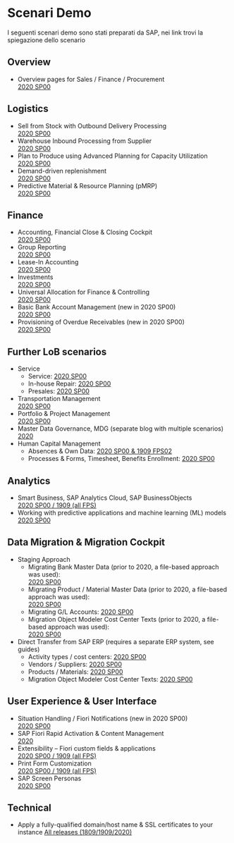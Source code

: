 # Scenari Demo

I seguenti scenari demo sono stati preparati da SAP, nei link trovi la spiegazione dello scenario

## Overview

- Overview pages for Sales / Finance / Procurement  
[2020 SP00](https://www.sap.com/documents/2020/12/48c38b0a-c27d-0010-87a3-c30de2ffd8ff.html)

## Logistics

- Sell from Stock with Outbound Delivery Processing  
[2020 SP00](https://www.sap.com/documents/2020/04/70fbf1d0-8f7d-0010-87a3-c30de2ffd8ff.html)
- Warehouse Inbound Processing from Supplier  
[2020 SP00](https://www.sap.com/documents/2020/04/6c032fd1-8f7d-0010-87a3-c30de2ffd8ff.html)
- Plan to Produce using Advanced Planning for Capacity Utilization  
[2020 SP00](https://www.sap.com/documents/2020/12/02d64b0a-c27d-0010-87a3-c30de2ffd8ff.html)
- Demand-driven replenishment  
[2020 SP00](https://www.sap.com/documents/2019/12/f641a5b5-767d-0010-87a3-c30de2ffd8ff.html) 
- Predictive Material &amp; Resource Planning (pMRP)  
[2020 SP00](https://www.sap.com/documents/2020/12/76ac8c0b-c27d-0010-87a3-c30de2ffd8ff.html)

## Finance

- Accounting, Financial Close &amp; Closing Cockpit  
[2020 SP00](https://www.sap.com/documents/2020/12/d2eb2211-c27d-0010-87a3-c30de2ffd8ff.html)
- Group Reporting  
[2020 SP00](https://www.sap.com/documents/2020/12/a05c9410-c27d-0010-87a3-c30de2ffd8ff.html)
- Lease-In Accounting  
[2020 SP00](https://www.sap.com/documents/2020/12/969b7f82-c17d-0010-87a3-c30de2ffd8ff.html)
- Investments  
[2020 SP00](https://www.sap.com/documents/2020/12/8a48af0b-c27d-0010-87a3-c30de2ffd8ff.html)
- Universal Allocation for Finance &amp; Controlling  
[2020 SP00](https://www.sap.com/documents/2020/12/10dfbc09-c27d-0010-87a3-c30de2ffd8ff.html)
- Basic Bank Account Management (new in 2020 SP00)  
[2020 SP00](https://www.sap.com/documents/2020/12/7046b482-c17d-0010-87a3-c30de2ffd8ff.html)
- Provisioning of Overdue Receivables (new in 2020 SP00)  
[2020 SP00](https://www.sap.com/documents/2020/12/3c81f20a-c27d-0010-87a3-c30de2ffd8ff.html)

## Further LoB scenarios

- Service  
  - Service: [2020 SP00](https://www.sap.com/documents/2020/12/a643ac84-c17d-0010-87a3-c30de2ffd8ff.html)  
  - In-house Repair: [2020 SP00](https://www.sap.com/documents/2020/12/c82f6c84-c17d-0010-87a3-c30de2ffd8ff.html)  
  - Presales: [2020 SP00](https://www.sap.com/documents/2020/12/0a258584-c17d-0010-87a3-c30de2ffd8ff.html)
- Transportation Management  
[2020 SP00](https://www.sap.com/documents/2020/12/0c60cc7d-c17d-0010-87a3-c30de2ffd8ff.html)
- Portfolio &amp; Project Management  
[2020 SP00](https://www.sap.com/documents/2020/12/748258ad-c17d-0010-87a3-c30de2ffd8ff.html)
- Master Data Governance, MDG (separate blog with multiple scenarios)  
[2020](https://blogs.sap.com/2020/12/16/master-data-governance-on-sap-s-4-hana-2020-now-available-on-the-sap-cloud-appliance-library)
- Human Capital Management  
  - Absences &amp; Own Data: [2020 SP00 &amp; 1909 FPS02](https://www.sap.com/documents/2020/06/a04ba7f9-9f7d-0010-87a3-c30de2ffd8ff.html)  
  - Processes &amp; Forms, Timesheet, Benefits Enrollment: [2020 SP00](https://www.sap.com/documents/2020/12/2a1e4adb-c37d-0010-87a3-c30de2ffd8ff.html)

## Analytics

- Smart Business, SAP Analytics Cloud, SAP BusinessObjects  
[2020 SP00 / 1909 (all FPS)](https://www.sap.com/documents/2019/12/481382ba-767d-0010-87a3-c30de2ffd8ff.html) 
- Working with predictive applications and machine learning (ML) models  
[2020 SP00](https://www.sap.com/documents/2020/12/1eb13c82-c17d-0010-87a3-c30de2ffd8ff.html)

## Data Migration &amp; Migration Cockpit

- Staging Approach
  - Migrating Bank Master Data (prior to 2020, a file-based approach was used):  
[2020 SP00](https://www.sap.com/documents/2020/12/9644800f-c27d-0010-87a3-c30de2ffd8ff.html)
  - Migrating Product / Material Master Data (prior to 2020, a file-based approach was used):  
[2020 SP00](https://www.sap.com/documents/2020/12/c08cb90e-c27d-0010-87a3-c30de2ffd8ff.html)  
  - Migrating G/L Accounts:  [2020 SP00](https://www.sap.com/documents/2020/12/16c8f00e-c27d-0010-87a3-c30de2ffd8ff.html)
  - Migration Object Modeler Cost Center Texts (prior to 2020, a file-based approach was used):  
[2020 SP00](https://www.sap.com/documents/2020/12/5a00290f-c27d-0010-87a3-c30de2ffd8ff.html)
- Direct Transfer from SAP ERP (requires a separate ERP system, see guides)  
  - Activity types / cost centers: [2020 SP00](https://www.sap.com/documents/2020/12/18a3ae0f-c27d-0010-87a3-c30de2ffd8ff.html)  
  - Vendors / Suppliers: [2020 SP00](https://www.sap.com/documents/2020/12/c6280c10-c27d-0010-87a3-c30de2ffd8ff.html)  
  - Products / Materials: [2020 SP00](https://www.sap.com/documents/2020/12/f611df0f-c27d-0010-87a3-c30de2ffd8ff.html)  
  - Migration Object Modeler Cost Center Texts: [2020 SP00](https://www.sap.com/documents/2020/12/9885510f-c27d-0010-87a3-c30de2ffd8ff.html)

## User Experience &amp; User Interface

- Situation Handling / Fiori Notifications (new in 2020 SP00)  
[2020 SP00](https://www.sap.com/documents/2020/12/54310482-c17d-0010-87a3-c30de2ffd8ff.html)
- SAP Fiori Rapid Activation &amp; Content Management  
[2020](https://www.sap.com/documents/2020/12/3c7c41d8-c37d-0010-87a3-c30de2ffd8ff.html)
- Extensibility – Fiori custom fields &amp; applications  
[2020 SP00 / 1909 (all FPS)](https://www.sap.com/documents/2019/12/ba3775b8-767d-0010-87a3-c30de2ffd8ff.html) 
- Print Form Customization  
[2020 SP00 / 1909 (all FPS) ](https://www.sap.com/documents/2019/12/e4cc46b4-767d-0010-87a3-c30de2ffd8ff.html) 
- SAP Screen Personas  
[2020 SP00](https://www.sap.com/documents/2019/12/0087b4b6-767d-0010-87a3-c30de2ffd8ff.html) 

## Technical

- Apply a fully-qualified domain/host name &amp; SSL certificates to your instance
[All releases (1809/1909/2020)](https://www.sap.com/documents/2020/06/109b1be0-9e7d-0010-87a3-c30de2ffd8ff.html)

